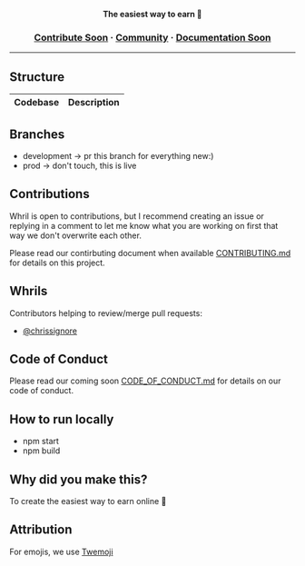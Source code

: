<a href="https://www.whril.com"><p align="center"></a>

<p align="center">
  <strong>The easiest way to earn 💸 </strong>
</p>

<h3 align="center">
  <a href="">Contribute Soon</a>
  <span> · </span>
  <a href="https://discord.gg/xY9rwJhy">Community</a>
  <span> · </span>
  <a href="">Documentation Soon</a>
</h3>

---

## Structure

| Codebase             |      Description      |
| :------------------- | :-------------------: |

## Branches

- development -> pr this branch for everything new:)
- prod -> don't touch, this is live

## Contributions

Whril is open to contributions, but I recommend creating an issue or replying in a comment to let me know what you are working on first that way we don't overwrite each other.

Please read our contirbuting document when available [CONTRIBUTING.md](https://www.github.com/) for details on this project.

## Whrils

Contributors helping to review/merge pull requests:

- [@chrissignore](https://github.com/chrissignore)

## Code of Conduct

Please read our coming soon [CODE_OF_CONDUCT.md](https://github.com/) for details on our code of conduct.

## How to run locally

- npm start
- npm build

## Why did you make this?

To create the easiest way to earn online 💸

## Attribution

For emojis, we use [Twemoji](https://twemoji.twitter.com/)

